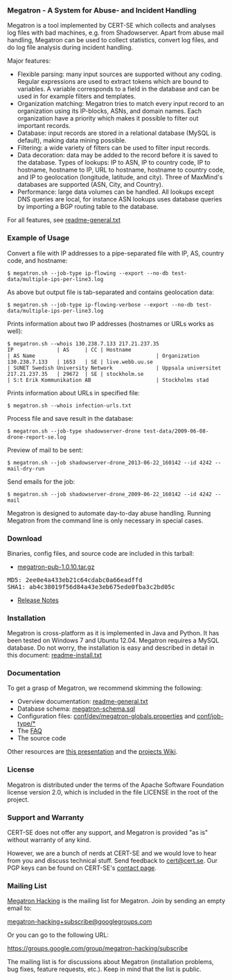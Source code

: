 ### Megatron - A System for Abuse- and Incident Handling
Megatron is a tool implemented by CERT-SE which collects and analyses log files with bad 
machines, e.g. from Shadowserver. Apart from abuse mail handling, Megatron can be used to 
collect statistics, convert log files, and do log file analysis during incident handling.

Major features:
* Flexible parsing: many input sources are supported without any coding. Regular expressions are 
  used to extract tokens which are bound to variables. A variable corresponds to a field in the 
  database and can be used in for example filters and templates.
* Organization matching: Megatron tries to match every input record to an organization using its 
  IP-blocks, ASNs, and domain names. Each organization have a priority which makes it possible to 
  filter out important records.
* Database: input records are stored in a relational database (MySQL is default), making data mining possible.
* Filtering: a wide variety of filters can be used to filter input records.
* Data decoration: data may be added to the record before it is saved to the database. Types of lookups: 
  IP to ASN, IP to country code, IP to hostname, hostname to IP, URL to hostname, hostname to 
  country code, and IP to geolocation (longitude, latitude, and city). Three of MaxMind's databases
  are supported (ASN, City, and Country).
* Performance: large data volumes can be handled. All lookups except DNS queries are local, for instance 
  ASN lookups uses database queries by importing a BGP routing table to the database.

For all features, see [readme-general.txt](https://github.com/cert-se/megatron-java/blob/master/doc/readme-general.txt)


### Example of Usage
Convert a file with IP addresses to a pipe-separated file with IP, AS, country code, and hostname:
```      
$ megatron.sh --job-type ip-flowing --export --no-db test-data/multiple-ips-per-line3.log
```

As above but output file is tab-separated and contains geolocation data:
```
$ megatron.sh --job-type ip-flowing-verbose --export --no-db test-data/multiple-ips-per-line3.log
```

Prints information about two IP addresses (hostnames or URLs works as well):
```
$ megatron.sh --whois 130.238.7.133 217.21.237.35
IP              | AS     | CC | Hostname                                      | AS Name                                       | Organization
130.238.7.133   | 1653   | SE | live.webb.uu.se                               | SUNET Swedish University Network              | Uppsala universitet
217.21.237.35   | 29672  | SE | stockholm.se                                  | S:t Erik Kommunikation AB                     | Stockholms stad
```

Prints information about URLs in specified file:
```
$ megatron.sh --whois infection-urls.txt
```

Process file and save result in the database:
```
$ megatron.sh --job-type shadowserver-drone test-data/2009-06-08-drone-report-se.log
```

Preview of mail to be sent:
```
$ megatron.sh --job shadowserver-drone_2013-06-22_160142 --id 4242 --mail-dry-run
```

Send emails for the job:
```
$ megatron.sh --job shadowserver-drone_2009-06-22_160142 --id 4242 --mail
```

Megatron is designed to automate day-to-day abuse handling. Running Megatron from the
command line is only necessary in special cases.  


### Download

Binaries, config files, and source code are included in this tarball:
* [megatron-pub-1.0.10.tar.gz](https://www.cert.se/megatron/megatron-pub-1.0.10.tar.gz)
<pre>MD5: 2ee0e4a433eb21c64cdabc0a66eadffd
SHA1: ab4c38019f56d84a43e3eb675ede0fba3c2bd05c</pre>
* [Release Notes](https://github.com/cert-se/megatron-java/blob/master/doc/release-notes.txt)


### Installation
Megatron is cross-platform as it is implemented in Java and Python. It has been tested on Windows 7 and Ubuntu 12.04. 
Megatron requires a MySQL database. Do not worry, the installation is easy and described in detail in this document:
[readme-install.txt](https://github.com/cert-se/megatron-java/blob/master/doc/readme-install.txt)


### Documentation
To get a grasp of Megatron, we recommend skimming the following:
* Overview documentation: [readme-general.txt](https://github.com/cert-se/megatron-java/blob/master/doc/readme-general.txt)
* Database schema: [megatron-schema.sql](https://github.com/cert-se/megatron-java/blob/master/sql/megatron-schema.sql)
* Configuration files: [conf/dev/megatron-globals.properties](https://github.com/cert-se/megatron-java/blob/master/conf/dev/megatron-globals.properties) 
and [conf/job-type/*](https://github.com/cert-se/megatron-java/tree/master/conf/job-type)
* The [FAQ](https://github.com/cert-se/megatron-java/wiki/Megatron-FAQ)
* The source code

Other resources are [this presentation](https://www.cert.se/megatron/megatron-telia2011.pdf) and the [projects Wiki](https://github.com/cert-se/megatron-java/wiki).


### License
Megatron is distributed under the terms of the Apache Software Foundation license version 2.0, which is included in the 
file LICENSE in the root of the project.


### Support and Warranty
CERT-SE does not offer any support, and Megatron is provided "as is" without warranty of any kind.

However, we are a bunch of nerds at CERT-SE and we would love to hear from you and discuss technical stuff. 
Send feedback to <cert@cert.se>. Our PGP keys can be found on CERT-SE's [contact page](https://www.cert.se/om-cert-se).


### Mailing List
[Megatron Hacking](https://groups.google.com/group/megatron-hacking) is the mailing list for Megatron. Join by sending an empty email to:

  <megatron-hacking+subscribe@googlegroups.com>
  
Or you can go to the following URL:

  <https://groups.google.com/group/megatron-hacking/subscribe>

The mailing list is for discussions about Megatron (installation problems, bug fixes, feature 
requests, etc.). Keep in mind that the list is public.
